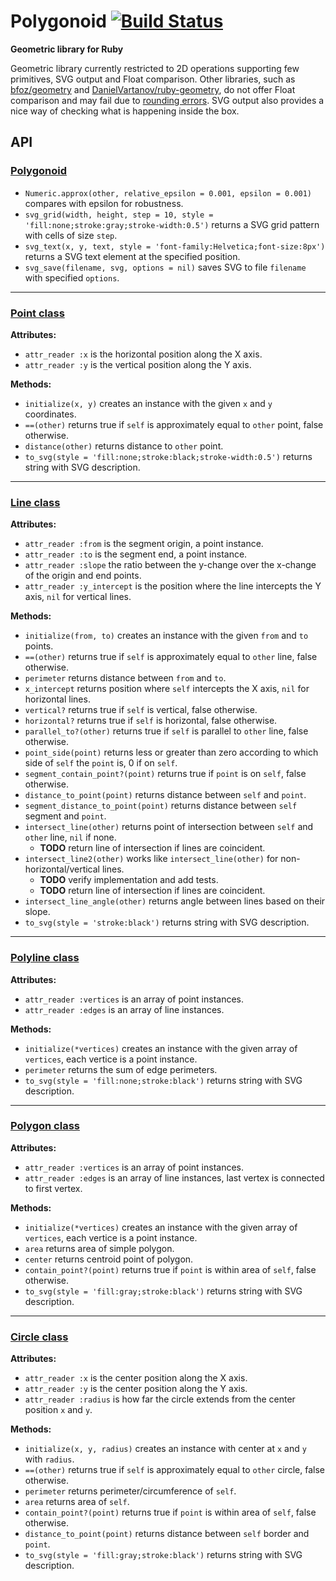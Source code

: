 # Polygonoid [![Build Status](https://travis-ci.org/Maumagnaguagno/Polygonoid.svg)](https://travis-ci.org/Maumagnaguagno/Polygonoid)
**Geometric library for Ruby**

Geometric library currently restricted to 2D operations supporting few primitives, SVG output and Float comparison.
Other libraries, such as [bfoz/geometry](https://github.com/bfoz/geometry) and [DanielVartanov/ruby-geometry](https://github.com/DanielVartanov/ruby-geometry), do not offer Float comparison and may fail due to [rounding errors](http://floating-point-gui.de/).
SVG output also provides a nice way of checking what is happening inside the box.

## API

### [Polygonoid](Polygonoid.rb)
- ``Numeric.approx(other, relative_epsilon = 0.001, epsilon = 0.001)`` compares with epsilon for robustness.
- ``svg_grid(width, height, step = 10, style = 'fill:none;stroke:gray;stroke-width:0.5')`` returns a SVG grid pattern with cells of size ``step``.
- ``svg_text(x, y, text, style = 'font-family:Helvetica;font-size:8px')`` returns a SVG text element at the specified position.
- ``svg_save(filename, svg, options = nil)`` saves SVG to file ``filename`` with specified ``options``.

---

### [Point class](src/Point.rb)
**Attributes:**
- ``attr_reader :x`` is the horizontal position along the X axis.
- ``attr_reader :y`` is the vertical position along the Y axis.

**Methods:**
- ``initialize(x, y)`` creates an instance with the given ``x`` and ``y`` coordinates.
- ``==(other)`` returns true if ``self`` is approximately equal to ``other`` point, false otherwise.
- ``distance(other)`` returns distance to ``other`` point.
- ``to_svg(style = 'fill:none;stroke:black;stroke-width:0.5')`` returns string with SVG description.

---

### [Line class](src/Line.rb)
**Attributes:**
- ``attr_reader :from`` is the segment origin, a point instance.
- ``attr_reader :to`` is the segment end, a point instance.
- ``attr_reader :slope`` the ratio between the y-change over the x-change of the origin and end points.
- ``attr_reader :y_intercept`` is the position where the line intercepts the Y axis, ``nil`` for vertical lines.

**Methods:**
- ``initialize(from, to)`` creates an instance with the given ``from`` and ``to`` points.
- ``==(other)`` returns true if ``self`` is approximately equal to ``other`` line, false otherwise.
- ``perimeter`` returns distance between ``from`` and ``to``.
- ``x_intercept`` returns position where ``self`` intercepts the X axis, ``nil`` for horizontal lines.
- ``vertical?`` returns true if ``self`` is vertical, false otherwise.
- ``horizontal?`` returns true if ``self`` is horizontal, false otherwise.
- ``parallel_to?(other)`` returns true if ``self`` is parallel to ``other`` line, false otherwise.
- ``point_side(point)`` returns less or greater than zero according to which side of ``self`` the ``point`` is, 0 if on ``self``.
- ``segment_contain_point?(point)`` returns true if ``point`` is on ``self``, false otherwise.
- ``distance_to_point(point)`` returns distance between ``self`` and ``point``.
- ``segment_distance_to_point(point)`` returns distance between ``self`` segment and ``point``.
- ``intersect_line(other)`` returns point of intersection between ``self`` and ``other`` line, ``nil`` if none.
  - **TODO** return line of intersection if lines are coincident.
- ``intersect_line2(other)`` works like ``intersect_line(other)`` for non-horizontal/vertical lines.
  - **TODO** verify implementation and add tests.
  - **TODO** return line of intersection if lines are coincident.
- ``intersect_line_angle(other)`` returns angle between lines based on their slope.
- ``to_svg(style = 'stroke:black')`` returns string with SVG description.

---

### [Polyline class](src/Polyline.rb)
**Attributes:**
- ``attr_reader :vertices`` is an array of point instances.
- ``attr_reader :edges`` is an array of line instances.

**Methods:**
- ``initialize(*vertices)`` creates an instance with the given array of ``vertices``, each vertice is a point instance.
- ``perimeter`` returns the sum of edge perimeters.
- ``to_svg(style = 'fill:none;stroke:black')`` returns string with SVG description.

---

### [Polygon class](src/Polygon.rb)
**Attributes:**
- ``attr_reader :vertices`` is an array of point instances.
- ``attr_reader :edges`` is an array of line instances, last vertex is connected to first vertex.

**Methods:**
- ``initialize(*vertices)`` creates an instance with the given array of ``vertices``, each vertice is a point instance.
- ``area`` returns area of simple polygon.
- ``center`` returns centroid point of polygon.
- ``contain_point?(point)`` returns true if ``point`` is within area of ``self``, false otherwise.
- ``to_svg(style = 'fill:gray;stroke:black')`` returns string with SVG description.

---

### [Circle class](src/Circle.rb)
**Attributes:**
- ``attr_reader :x`` is the center position along the X axis.
- ``attr_reader :y`` is the center position along the Y axis.
- ``attr_reader :radius`` is how far the circle extends from the center position ``x`` and ``y``.

**Methods:**
- ``initialize(x, y, radius)`` creates an instance with center at ``x`` and ``y`` with ``radius``.
- ``==(other)`` returns true if ``self`` is approximately equal to ``other`` circle, false otherwise.
- ``perimeter`` returns perimeter/circumference of ``self``.
- ``area`` returns area of ``self``.
- ``contain_point?(point)`` returns true if ``point`` is within area of ``self``, false otherwise.
- ``distance_to_point(point)`` returns distance between ``self`` border and ``point``.
- ``to_svg(style = 'fill:gray;stroke:black')`` returns string with SVG description.